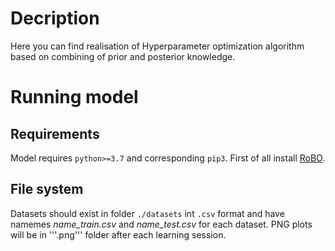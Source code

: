 # Decription
Here you can find realisation of Hyperparameter optimization algorithm based on combining of prior and posterior knowledge.
# Running model
## Requirements
Model requires ```python>=3.7``` and corresponding ```pip3```.
First of all install [RoBO](http://automl.github.io/RoBO/installation.html).
## File system
Datasets should exist in folder ```./datasets``` int ```.csv``` format and have namemes *name_train.csv* and *name_test.csv* for each dataset.
PNG plots will be in '''.png''' folder after each learning session.
